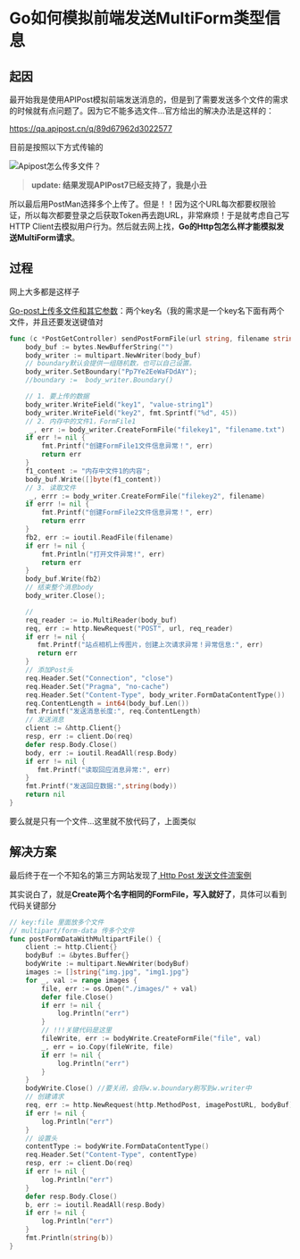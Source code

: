 # Go如何模拟前端发送MultiForm类型信息

## 起因

最开始我是使用APIPost模拟前端发送消息的，但是到了需要发送多个文件的需求的时候就有点问题了。因为它不能多选文件...官方给出的解决办法是这样的：

https://qa.apipost.cn/q/89d67962d3022577

目前是按照以下方式传输的

![Apipost怎么传多文件？](https://img.cdn.apipost.cn/qa/f2b835d8331a1c2c.png)

> **update: 结果发现APIPost7已经支持了，我是小丑**

所以最后用PostMan选择多个上传了。但是！！因为这个URL每次都要权限验证，所以每次都要登录之后获取Token再去跑URL，非常麻烦！于是就考虑自己写HTTP Client去模拟用户行为。然后就去网上找，**Go的Http包怎么样才能模拟发送MultiForm请求**。

## 过程

网上大多都是这样子

[Go-post上传多文件和其它参数](https://blog.csdn.net/chentaoxie/article/details/81369491)：两个key名（我的需求是一个key名下面有两个文件，并且还要发送键值对

```go
func (c *PostGetController) sendPostFormFile(url string, filename string)(error) {
    body_buf := bytes.NewBufferString("")               
    body_writer := multipart.NewWriter(body_buf)        
    // boundary默认会提供一组随机数，也可以自己设置。
    body_writer.SetBoundary("Pp7Ye2EeWaFDdAY");   
    //boundary :=  body_writer.Boundary()

    // 1. 要上传的数据
    body_writer.WriteField("key1", "value-string1")
    body_writer.WriteField("key2", fmt.Sprintf("%d", 45))
    // 2. 内存中的文件1，FormFile1
     _, err := body_writer.CreateFormFile("filekey1", "filename.txt")
    if err != nil {
        fmt.Printf("创建FormFile1文件信息异常！", err)
        return err
    }
    f1_content := "内存中文件1的内容";
    body_buf.Write([]byte(f1_content))
    // 3. 读取文件
     _, errr := body_writer.CreateFormFile("filekey2", filename)
    if errr != nil {
        fmt.Printf("创建FormFile2文件信息异常！", err)
        return errr
    }
    fb2, err := ioutil.ReadFile(filename)
    if err != nil {
        fmt.Println("打开文件异常!", err)
        return err
    }
    body_buf.Write(fb2)
    // 结束整个消息body
    body_writer.Close();

    // 
    req_reader := io.MultiReader(body_buf)
    req, err := http.NewRequest("POST", url, req_reader)
    if err != nil {
       fmt.Printf("站点相机上传图片，创建上次请求异常！异常信息:", err)
       return err
    }
    // 添加Post头
    req.Header.Set("Connection", "close")
    req.Header.Set("Pragma", "no-cache")
    req.Header.Set("Content-Type", body_writer.FormDataContentType())
    req.ContentLength = int64(body_buf.Len())
    fmt.Printf("发送消息长度:", req.ContentLength)
    // 发送消息
    client := &http.Client{}
    resp, err := client.Do(req)
    defer resp.Body.Close()
    body, err := ioutil.ReadAll(resp.Body)
    if err != nil {
       fmt.Printf("读取回应消息异常:", err)
    }
    fmt.Printf("发送回应数据:",string(body))
    return nil
}
```

要么就是只有一个文件...这里就不放代码了，上面类似

## 解决方案

最后终于在一个不知名的第三方网站发现了[ Http Post 发送文件流案例 ](https://www.kandaoni.com/news/26875.html)

其实说白了，就是**Create两个名字相同的FormFile，写入就好了**，具体可以看到代码关键部分

```go
// key:file 里面放多个文件
// multipart/form-data 传多个文件
func postFormDataWithMultipartFile() {
	client := http.Client{}
	bodyBuf := &bytes.Buffer{}
	bodyWrite := multipart.NewWriter(bodyBuf)
	images := []string{"img.jpg", "img1.jpg"}
	for _, val := range images {
		file, err := os.Open("./images/" + val)
		defer file.Close()
		if err != nil {
			log.Println("err")
		}
        // !!!关键代码是这里
		fileWrite, err := bodyWrite.CreateFormFile("file", val)
		_, err = io.Copy(fileWrite, file)
		if err != nil {
			log.Println("err")
		}
	}
	bodyWrite.Close() //要关闭，会将w.w.boundary刷写到w.writer中
	// 创建请求
	req, err := http.NewRequest(http.MethodPost, imagePostURL, bodyBuf)
	if err != nil {
		log.Println("err")
	}
	// 设置头
	contentType := bodyWrite.FormDataContentType()
	req.Header.Set("Content-Type", contentType)
	resp, err := client.Do(req)
	if err != nil {
		log.Println("err")
	}
	defer resp.Body.Close()
	b, err := ioutil.ReadAll(resp.Body)
	if err != nil {
		log.Println("err")
	}
	fmt.Println(string(b))
}
```

